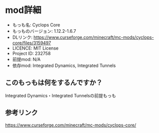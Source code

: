 # mod詳細

- もっも名: Cyclops Core
- もっものバージョン: 1.12.2-1.6.7
- DLリンク: https://www.curseforge.com/minecraft/mc-mods/cyclops-core/files/3159497
- LICENCE: MIT License
- Project ID: 232758
- 前提mod: N/A
- 依存mod: Integrated Dynamics, Integrated Tunnels

## このもっもは何をするんですか？
Integrated Dynamics・Integrated Tunnelsの前提もっも

## 参考リンク
https://www.curseforge.com/minecraft/mc-mods/cyclops-core/
